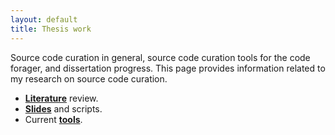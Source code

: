 ```yaml
---
layout: default
title: Thesis work
---
```


Source code curation in general, source code curation tools for the code forager, and dissertation
progress. This page provides information related to my research on source code curation.

- [**Literature**](./literature) review.
- [**Slides**](./talks) and scripts.
- Current [**tools**](./tools).